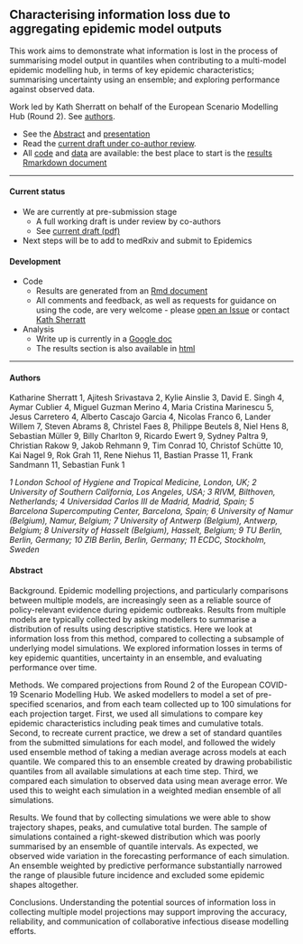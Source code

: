 
## Characterising information loss due to aggregating epidemic model outputs

This work aims to demonstrate what information is lost in the process of summarising model output in quantiles when contributing to a multi-model epidemic modelling hub, in terms of key epidemic characteristics; summarising uncertainty using an ensemble; and exploring performance against observed data. 

Work led by Kath Sherratt on behalf of the European Scenario Modelling Hub (Round 2). See [authors](#authors).

- See the [Abstract](#abstract) and [presentation](https://docs.google.com/presentation/d/1tktKl41Sa7KMzwUHpLcJVFEechMlHut5aoKC6lX6tbc/edit#slide=id.g2177422d982_0_45)
- Read the [current draft under co-author review](https://github.com/covid19-forecast-hub-europe/covid19-scenario-hub-europe/blob/analysis/analysis/output/Co-author%20review_%20Characterising%20information%20loss%20due%20to%20aggregating%20epidemic%20model%20outputs.pdf). 
- All [code](code) and [data](data) are available: the best place to start is the [results Rmarkdown document](https://github.com/covid19-forecast-hub-europe/covid19-scenario-hub-europe/blob/analysis/analysis/output/output-rmd.rmd)

---

#### Current status

- We are currently at pre-submission stage
   - A full working draft is under review by co-authors
   - See [current draft (pdf)](https://github.com/covid19-forecast-hub-europe/covid19-scenario-hub-europe/blob/analysis/analysis/output/Co-author%20review_%20Characterising%20information%20loss%20due%20to%20aggregating%20epidemic%20model%20outputs.pdf)
- Next steps will be to add to medRxiv and submit to Epidemics

#### Development

- Code
   - Results are generated from an [Rmd document](https://github.com/covid19-forecast-hub-europe/covid19-scenario-hub-europe/blob/analysis/analysis/output/output-rmd.rmd)
   - All comments and feedback, as well as requests for guidance on using the code, are very welcome - please [open an Issue](https://github.com/covid19-forecast-hub-europe/covid19-scenario-hub-europe/issues) or contact [Kath Sherratt](https://github.com/kathsherratt)
- Analysis
   - Write up is currently in a [Google doc](https://docs.google.com/document/d/1Kh_vvFbWwnLhfChRS-yMyARCnkL0ttAvDXsJQIwwFcY/edit)
   - The results section is also available in [html](https://htmlpreview.github.io/?https://raw.githubusercontent.com/covid19-forecast-hub-europe/covid19-scenario-hub-europe/analysis/analysis/output/output-rmd.html)

---

#### Authors

Katharine Sherratt 1, Ajitesh Srivastava 2, Kylie Ainslie 3, David E. Singh 4, Aymar Cublier 4, Miguel Guzman Merino 4, Maria Cristina Marinescu 5, Jesus Carretero 4, Alberto Cascajo Garcia 4, Nicolas Franco 6, Lander Willem 7, Steven Abrams 8, Christel Faes 8, Philippe Beutels 8, Niel Hens 8, Sebastian Müller 9, Billy Charlton 9, Ricardo Ewert 9, Sydney Paltra 9, Christian Rakow 9, Jakob Rehmann 9, Tim Conrad 10, Christof Schütte 10, Kai Nagel 9, Rok Grah 11, Rene Niehus 11, Bastian Prasse 11, Frank Sandmann 11, Sebastian Funk 1

_1 London School of Hygiene and Tropical Medicine, London, UK; 2 University of Southern California, Los Angeles, USA; 3 RIVM, Bilthoven, Netherlands; 4 Universidad Carlos III de Madrid, Madrid, Spain; 5 Barcelona Supercomputing Center, Barcelona, Spain; 6 University of Namur (Belgium), Namur, Belgium; 7 University of Antwerp (Belgium), Antwerp, Belgium; 8 University of Hasselt (Belgium), Hasselt, Belgium; 9 TU Berlin, Berlin, Germany; 10 ZIB Berlin, Berlin, Germany; 11 ECDC, Stockholm, Sweden_

#### Abstract

Background. Epidemic modelling projections, and particularly comparisons between multiple models, are increasingly seen as a reliable source of policy-relevant evidence during epidemic outbreaks. Results from multiple models are typically collected by asking modellers to summarise a distribution of results using descriptive statistics. Here we look at information loss from this method, compared to collecting a subsample of underlying model simulations. We explored information losses in terms of key epidemic quantities, uncertainty in an ensemble, and evaluating performance over time.

Methods. We compared projections from Round 2 of the European COVID-19 Scenario Modelling Hub. We asked modellers to model a set of pre-specified scenarios, and from each team collected up to 100 simulations for each projection target. First, we used all simulations to compare key epidemic characteristics including peak times and cumulative totals. Second, to recreate current practice, we drew a set of standard quantiles from the submitted simulations for each model, and followed the widely used ensemble method of taking a median average across models at each quantile. We compared this to an ensemble created by drawing probabilistic quantiles from all available simulations at each time step. Third, we compared each simulation to observed data using mean average error. We used this to weight each simulation in a weighted median ensemble of all simulations.

Results. We found that by collecting simulations we were able to show trajectory shapes, peaks, and cumulative total burden. The sample of simulations contained a right-skewed distribution which was poorly summarised by an ensemble of quantile intervals. As expected, we observed wide variation in the forecasting performance of each simulation. An ensemble weighted by predictive performance substantially narrowed the range of plausible future incidence and excluded some epidemic shapes altogether. 

Conclusions. Understanding the potential sources of information loss in collecting multiple model projections may support improving the accuracy, reliability, and communication of collaborative infectious disease modelling efforts. 
